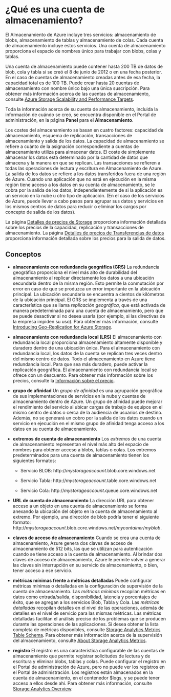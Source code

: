 <properties linkid="manage-services-what-is-a-storage-account" urlDisplayName="What is a Storage Account" pageTitle="What is a storage account? | Microsoft Azure" metaKeywords="" description="Learn about the different types of storage accounts available in Azure, and get definitions for key storage terms." metaCanonical="" services="storage" documentationCenter="" title="What is a Storage Account?" authors="tamram" solutions="" manager="mbaldwin" editor="cgronlun" />

¿Qué es una cuenta de almacenamiento?
=====================================

El Almacenamiento de Azure incluye tres servicios: almacenamiento de blobs, almacenamiento de tablas y almacenamiento de colas. Cada cuenta de almacenamiento incluye estos servicios. Una cuenta de almacenamiento proporciona el espacio de nombres único para trabajar con blobs, colas y tablas.

Una cuenta de almacenamiento puede contener hasta 200 TB de datos de blob, cola y tabla si se creó el 8 de junio de 2012 o en una fecha posterior. En el caso de cuentas de almacenamiento creadas antes de esa fecha, la capacidad total es de 100 TB. Puede crear hasta 20 cuentas de almacenamiento con nombre único bajo una única suscripción. Para obtener más información acerca de las cuentas de almacenamiento, consulte [Azure Storage Scalability and Performance Targets](http://msdn.microsoft.com/es-es/library/dn249410.aspx).

Toda la información acerca de su cuenta de almacenamiento, incluida la información de cuándo se creó, se encuentra disponible en el Portal de administración, en la página **Panel** para el **Almacenamiento**.

Los costes del almacenamiento se basan en cuatro factores: capacidad de almacenamiento, esquema de replicación, transacciones de almacenamiento y salida de los datos. La capacidad de almacenamiento se refiere a cuánto de la asignación correspondiente a cuentas de almacenamiento utiliza para almacenar datos. El coste de simplemente almacenar los datos está determinado por la cantidad de datos que almacena y la manera en que se replican. Las transacciones se refieren a todas las operaciones de lectura y escritura en Almacenamiento de Azure. La salida de los datos se refiere a los datos transferidos fuera de una región de Azure. Cuando una aplicación que no está en ejecución en la misma región tiene acceso a los datos en su cuenta de almacenamiento, se le cobra por la salida de los datos, independientemente de si la aplicación es un servicio en la nube u otro tipo de aplicación. (En el caso de los servicios de Azure, puede llevar a cabo pasos para agrupar sus datos y servicios en los mismos centros de datos para reducir o eliminar los cargos por concepto de salida de los datos).

La página [Detalles de precios de Storage](http://www.windowsazure.com/es-es/pricing/details/#storage) proporciona información detallada sobre los precios de la capacidad, replicación y transacciones de almacenamiento. La página [Detalles de precios de Transferencias de datos](http://www.windowsazure.com/es-es/pricing/details/data-transfers/) proporciona información detallada sobre los precios para la salida de datos.

Conceptos
---------

-   **almacenamiento con redundancia geográfica (GRS)** La redundancia geográfica proporciona el nivel más alto de durabilidad del almacenamiento al replicar directamente los datos a una ubicación secundaria dentro de la misma región. Esto permite la conmutación por error en caso de que se produzca un error importante en la ubicación principal. La ubicación secundaria se encuentra a cientos de kilómetros de la ubicación principal. El GRS se implementa a través de una característica que se llama *replicación geográfica*, que está activada de manera predeterminada para una cuenta de almacenamiento, pero que se puede desactivar si no desea usarla (por ejemplo, si las directivas de la empresa impiden su uso). Para obtener más información, consulte [Introducing Geo-Replication for Azure Storage](http://blogs.msdn.com/b/windowsazurestorage/archive/2011/09/15/introducing-geo-replication-for-windows-azure-storage.aspx).

-   **almacenamiento con redundancia local (LRS)** El almacenamiento con redundancia local proporciona almacenamiento altamente disponible y duradero dentro de una ubicación única. Para el almacenamiento con redundancia local, los datos de la cuenta se replican tres veces dentro del mismo centro de datos. Todo el almacenamiento en Azure tiene redundancia local. Para que sea más duradero, puede activar la replicación geográfica. El almacenamiento con redundancia local se ofrece con un descuento. Para obtener más información sobre los precios, consulte la [Información sobre el precio](http://www.windowsazure.com/es-es/pricing/details/#storage).

-   **grupo de afinidad** Un *grupo de afinidad* es una agrupación geográfica de sus implementaciones de servicios en la nube y cuentas de almacenamiento dentro de Azure. Un grupo de afinidad puede mejorar el rendimiento del servicio al ubicar cargas de trabajo de equipos en el mismo centro de datos o cerca de la audiencia de usuarios de destino. Además, no se generará un cobro por la salida de los datos cuando un servicio en ejecución en el mismo grupo de afinidad tenga acceso a los datos en su cuenta de almacenamiento.

-   **extremos de cuenta de almacenamiento** Los *extremos* de una cuenta de almacenamiento representan el nivel más alto del espacio de nombres para obtener acceso a blobs, tablas o colas. Los extremos predeterminados para una cuenta de almacenamiento tienen los siguientes formatos:

    -   Servicio BLOB: http://*mystorageaccount*.blob.core.windows.net

    -   Servicio Tabla: http://*mystorageaccount*.table.core.windows.net

    -   Servicio Cola: http://*mystorageaccount*.queue.core.windows.net

-   **URL de cuenta de almacenamiento** La dirección URL para obtener acceso a un objeto en una cuenta de almacenamiento se forma anexando la ubicación del objeto en la cuenta de almacenamiento al extremo. Por ejemplo, una dirección de blob podría tener el siguiente formato: http://*mystorageaccount*.blob.core.windows.net/*mycontainer*/*myblob*.

-   **claves de acceso de almacenamiento** Cuando se crea una cuenta de almacenamiento, Azure genera dos claves de acceso de almacenamiento de 512 bits, las que se utilizan para autenticación cuando se tiene acceso a la cuenta de almacenamiento. Al brindar dos claves de acceso de almacenamiento, Azure le permite volver a generar las claves sin interrupción en su servicio de almacenamiento, o bien, tener acceso a ese servicio.

-   **métricas mínimas frente a métricas detalladas** Puede configurar métricas mínimas o detalladas en la configuración de supervisión de la cuenta de almacenamiento. Las *métricas mínimas* recopilan métricas en datos como entrada/salida, disponibilidad, latencia y porcentajes de éxito, que se agregan a los servicios Blob, Tabla y Cola. Las *métricas detalladas* recopilan detalles en el nivel de las operaciones, además de detalles en el nivel de servicio para las mismas métricas. Las métricas detalladas facilitan el análisis preciso de los problemas que se producen durante las operaciones de las aplicaciones. Si desea obtener la lista completa de métricas disponibles, consulte [Storage Analytics Metrics Table Schema](http://msdn.microsoft.com/es-es/library/windowsazure/hh343264.aspx). Para obtener más información acerca de la supervisión del almacenamiento, consulte [About Storage Analytics Metrics](http://msdn.microsoft.com/es-es/library/windowsazure/hh343258.aspx).

-   **registro** El registro es una característica configurable de las cuentas de almacenamiento que permite registrar solicitudes de lectura y de escritura y eliminar blobs, tablas y colas. Puede configurar el registro en el Portal de administración de Azure, pero no puede ver los registros en el Portal de administración. Los registros están almacenados en la cuenta de almacenamiento, en el contenedor $logs, y se puede tener acceso a ellos desde ahí. Para obtener más información, consulte [Storage Analytics Overview](http://msdn.microsoft.com/es-es/library/windowsazure/hh343268.aspx).



